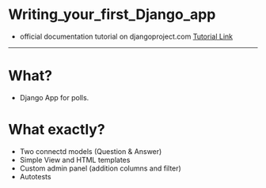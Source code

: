 # Writing_your_first_Django_app

- official documentation tutorial on djangoproject.com
[Tutorial Link](https://docs.djangoproject.com/en/4.1/intro/)

---
# What?
- Django App for polls.

# What exactly?
- Two connectd models (Question & Answer)
- Simple View and HTML templates
- Custom admin panel (addition columns and filter)
- Autotests
